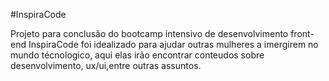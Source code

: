 #InspiraCode 

Projeto para conclusão do bootcamp intensivo de desenvolvimento front-end
InspiraCode foi idealizado para ajudar outras mulheres a imergirem no mundo técnologico, aqui elas irão encontrar conteudos sobre desenvolvimento, ux/ui,entre outras assuntos.
